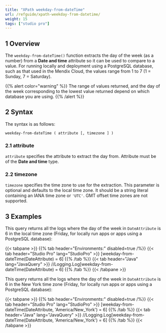 ```yaml
---
title: "XPath weekday-from-dateTime"
url: /refguide/xpath-weekday-from-datetime/
weight: 15
tags: ["studio pro"]
---
```


## 1 Overview

The `weekday-from-dateTime()` function extracts the day of the week (as a number) from a **Date and time** attribute so it can be used to compare to a value. For running locally and deployment using a PostgreSQL database, such as that used in the Mendix Cloud, the values range from 1 to 7 (1 = Sunday, 7 = Saturday).

{{% alert color="warning" %}}
The range of values returned, and the day of the week corresponding to the lowest value returned depend on which database you are using.
{{% /alert %}}

## 2 Syntax

The syntax is as follows:

```
weekday-from-dateTime ( attribute [, timezone ] )
```

### 2.1 attribute

`attribute` specifies the attribute to extract the day from. Attribute must be of the **Date and time** type.

### 2.2 timezone

`timezone` specifies the time zone to use for the extraction. This parameter is optional and defaults to the local time zone. It should be a string literal containing an IANA time zone or `'UTC'`. GMT offset time zones are not supported.

## 3 Examples

This query returns all the logs where the day of the week in `DateAttribute` is 6 in the local time zone (Friday, for locally run apps or apps using a PostgreSQL database):

{{< tabpane >}}
  {{% tab header="Environments:" disabled=true /%}}
  {{< tab header="Studio Pro" lang="StudioPro" >}}
    [weekday-from-dateTime(DateAttribute) = 6]
    {{% /tab %}}
  {{< tab header="Java" lang="JavaQuery" >}}
     //Logging.Log[weekday-from-dateTime(DateAttribute) = 6]
    {{% /tab %}}
{{< /tabpane >}}

This query returns all the logs where the day of the week in `DateAttribute` is 6 in the New York time zone (Friday, for locally run apps or apps using a PostgreSQL database):

{{< tabpane >}}
  {{% tab header="Environments:" disabled=true /%}}
  {{< tab header="Studio Pro" lang="StudioPro" >}}
    [weekday-from-dateTime(DateAttribute, 'America/New_York') = 6]
    {{% /tab %}}
  {{< tab header="Java" lang="JavaQuery" >}}
     //Logging.Log[weekday-from-dateTime(DateAttribute, 'America/New_York') = 6]
    {{% /tab %}}
{{< /tabpane >}}
